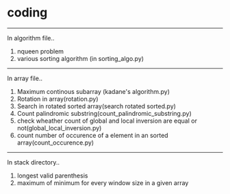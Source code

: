 # coding

--------------------------------------------------------------------------------------------------------------------------------------------------------------
In algorithm file..
1) nqueen problem
2) various sorting algorithm (in sorting_algo.py)

--------------------------------------------------------------------------------------------------------------------------------------------------------------
In array file..
1) Maximum continous subarray (kadane's algorithm.py)
2) Rotation in array(rotation.py)
3) Search in rotated sorted array(search rotated sorted.py)
4) Count palindromic substring(count_palindromic_substring.py)
5) check wheather count of global and local inversion are equal or not(global_local_inversion.py)
6) count number of occurence of a element in an sorted array(count_occurence.py)

--------------------------------------------------------------------------------------------------------------------------------------------------------------
In stack directory..
1) longest valid parenthesis
2) maximum of minimum for every window size in a given array
